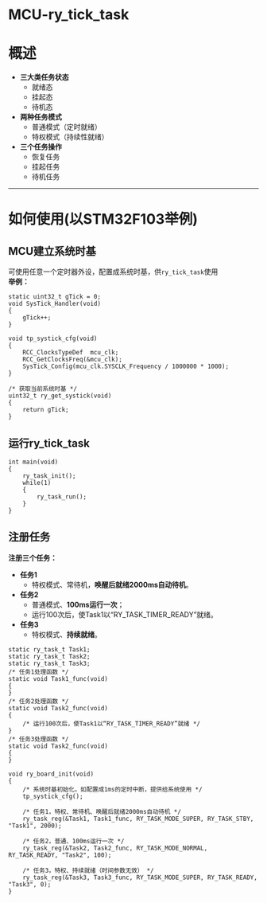 # MCU-ry_tick_task
# 概述  
* **三大类任务状态**  
  * 就绪态  
  * 挂起态  
  * 待机态  
* **两种任务模式**  
  * 普通模式（定时就绪）  
  * 特权模式（持续性就绪）  
* **三个任务操作**  
  * 恢复任务  
  * 挂起任务  
  * 待机任务  
---
# 如何使用(以STM32F103举例)  
## MCU建立系统时基  
可使用任意一个定时器外设，配置成系统时基，供`ry_tick_task`使用  
**举例：**  
```
static uint32_t gTick = 0;
void SysTick_Handler(void)
{
	gTick++;
}

void tp_systick_cfg(void)
{
	RCC_ClocksTypeDef  mcu_clk;
	RCC_GetClocksFreq(&mcu_clk);
	SysTick_Config(mcu_clk.SYSCLK_Frequency / 1000000 * 1000);
}

/* 获取当前系统时基 */
uint32_t ry_get_systick(void)
{
	return gTick;
}
```
## 运行ry_tick_task  
```
int main(void)
{
	ry_task_init();
	while(1)
	{
		ry_task_run();
	}
}
```

## 注册任务  
**注册三个任务：**  
* **任务1**  
  * 特权模式、常待机，**唤醒后就绪2000ms自动待机**。  
* **任务2**  
  * 普通模式、**100ms运行一次**；  
  * 运行100次后，使Task1以“RY_TASK_TIMER_READY”就绪。  
* **任务3**  
  * 特权模式、**持续就绪**。
```
static ry_task_t Task1;
static ry_task_t Task2;
static ry_task_t Task3;
/* 任务1处理函数 */
static void Task1_func(void)
{
}
/* 任务2处理函数 */
static void Task2_func(void)
{
    /* 运行100次后，使Task1以“RY_TASK_TIMER_READY”就绪 */
}
/* 任务3处理函数 */
static void Task2_func(void)
{
}

void ry_board_init(void)
{
    /* 系统时基初始化，如配置成1ms的定时中断，提供给系统使用 */
    tp_systick_cfg();
	
    /* 任务1，特权、常待机、唤醒后就绪2000ms自动待机 */
    ry_task_reg(&Task1, Task1_func, RY_TASK_MODE_SUPER, RY_TASK_STBY, "Task1", 2000);
    
    /* 任务2，普通、100ms运行一次 */
    ry_task_reg(&Task2, Task2_func, RY_TASK_MODE_NORMAL, RY_TASK_READY, "Task2", 100);
    
    /* 任务3，特权、持续就绪（时间参数无效） */
    ry_task_reg(&Task3, Task3_func, RY_TASK_MODE_SUPER, RY_TASK_READY, "Task3", 0);
}
```


